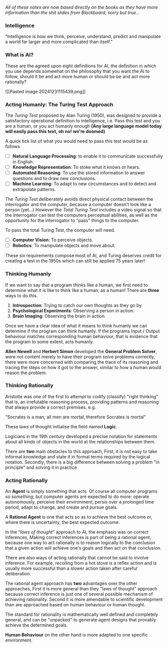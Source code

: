 _All of these notes are now based directly on the books as they have more information than the shit slides from Blackboard, sorry but true..._

### Intelligence

"Intelligence is how we think, perceive, understand, predict and manipulate a world far larger and more complicated than itself."

### What is AI?

These are the agreed upon eight definitions for AI, the definition in which you use depends somewhat on the philosophy that you want the AI to follow, should it be and act more human or should be be and act more rationally?

![[Pasted image 20241231115439.png]]

### Acting Humanly: The Turing Test Approach

The _Turing Test_ proposed by Alan Turing (1950), was designed to provide a satisfactory operational definition to intelligence, i.e. Pass this test and you are a human, or you act humanly enough __(Any large language model today will easily pass this text, oh no! we're doomed)__

A quick tick list of what you would need to pass this test would be as follows 

- [ ] __Natural Language Processing__: to enable it to communicate successfully in English.
- [ ] __Knowledge Representation__: To stoke what it knows or hears.
- [ ] __Automated Reasoning__: To use the stored information to answer questions and to draw new conclusions.
- [ ] __Machine Learning__: To adapt to new circumstances and to detect and extrapolate patterns.

The _Turing Test_ deliberately avoids direct physical contact between the interrogator and the computer, because a computer doesn't look like a person (yet...) However the _Total Turing Test_ includes a video signal so that the interrogator can test the computers perceptual abilities, as well as the opportunity for the interrogator to "pass" things to the computer.

To pass the total Turing Test, the computer will need.

- [ ] __Computer Vision__: To perceive objects.
- [ ] __Robotics__: To manipulate objects and move about.

These six requirements compose most of AI, and Turing deserves credit for creating a test in the 1950s which can still be applied 75 years later!

### Thinking Humanly

If we want to say that a program thinks like a human, we first need to determine what it is like to think like a human, as a human! There are __three__ ways to do this.

1. __Introspection__: Trying to catch our own thoughts as they go by.
2. __Psychological Experiments__: Observing a person in action.
3. __Brain Imaging__: Observing the brain in action.

Once we have a clear idea of what it means to think humanly we can determine if the program can think humanly. If the programs Input / Output behaviour matches corresponding human behaviour, that is evidence that the program to some extent, acts humanly.

__Allen Newell__ and __Herbert Simon__ developed the __General Problem Solver__, were not content merely to have their program solve problems correctly, there were more concerned with comparing the trace of its reasoning and tracing the steps on how it got to the answer, similar to how a human would reason the problem.

### Thinking Rationally

Aristotle was one of the first to attempt to codify (classify) "right thinking" that is, an irrefutable reasoning process, providing patterns and reasoning that always provide a correct premises, e.g.

"Socrates is a man; all men are mortal, therefore Socrates is mortal"

These laws of thought initialise the field named __Logic__.

Logicians in the 19th century developed a precise notation for statements about all kinds of objects in the world at the relationships between them.

There are __two__ main obstacles to this approach, First, it is not easy to take informal knowledge and state it in formal terms required by the logical notation. Secondly, there is a big difference between solving a problem "in principle" and solving it in practice

### Acting Rationally

An __Agent__ is simply something that acts. Of course all computer programs so _something_, but computer agents are expected to do more: operate autonomously, perceive their environment, persis over a prolonged time period, adapt to change, and create and pursue goals.

A __Rational Agent__ is one that acts so as to achieve the best outcome or, where there is uncertainty, the best expected outcome.

In the _"laws of thought"_ approach to AI, the emphasis was on correct inferences, Making correct inferences is part of being a rational agent, because one way to act rationally is to reason logically to the conclusion that a given action will achieve one's goals and then act on that conclusion.

There are also ways of acting rationally that cannot be said to involve inference. For example, recoiling from a hot stove is a reflex action and is usually more successful than a slower action taken after careful deliberation.

The rational agent approach has __two__ advantages over the other approaches, First it is more general than they "laws of thought" approach because correct inference is just one of several possible mechanism of achieving rationality. Second it is more amendable to scientific development than are approached based on human behaviour or human thought.

The standard for rationality is mathematically well defined and completely general, and can be "unpacked" to generate agent designs that provably achieve the determined goals.

__Human Behaviour__ on the other hand is more adapted to one specific environment.
